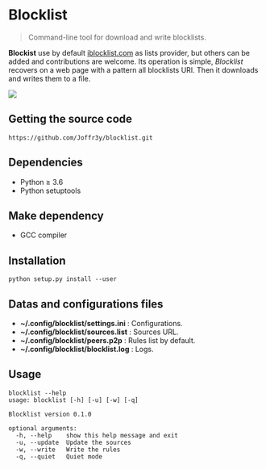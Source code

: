 # Blocklist
> Command-line tool for download and write blocklists.

**Blockist** use by default [iblocklist.com](https://www.iblocklist.com/) as lists provider, but others can be added and contributions are welcome.
Its operation is simple, *Blocklist* recovers on a web page with a pattern all blocklists URI. Then it downloads and writes them to a file.

![](screenshot.png)


## Getting the source code
```
https://github.com/Joffr3y/blocklist.git
```

## Dependencies
  * Python ≥ 3.6
  * Python setuptools

## Make dependency
  * GCC compiler

## Installation
```
python setup.py install --user
```
## Datas and configurations files

  * **~/.config/blocklist/settings.ini**  : Configurations.
  * **~/.config/blocklist/sources.list**  : Sources URL.
  * **~/.config/blocklist/peers.p2p**     : Rules list by default.
  * **~/.config/blocklist/blocklist.log** : Logs.

## Usage
```
blocklist --help
usage: blocklist [-h] [-u] [-w] [-q]

Blocklist version 0.1.0

optional arguments:
  -h, --help    show this help message and exit
  -u, --update  Update the sources
  -w, --write   Write the rules
  -q, --quiet   Quiet mode
```
